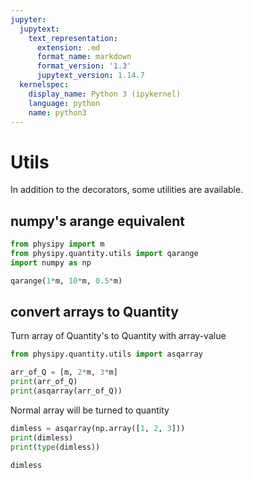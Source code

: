 ```yaml
---
jupyter:
  jupytext:
    text_representation:
      extension: .md
      format_name: markdown
      format_version: '1.3'
      jupytext_version: 1.14.7
  kernelspec:
    display_name: Python 3 (ipykernel)
    language: python
    name: python3
---
```


# Utils
In addition to the decorators, some utilities are available.


## numpy's arange equivalent

```python
from physipy import m
from physipy.quantity.utils import qarange
import numpy as np
```

```python
qarange(1*m, 10*m, 0.5*m)
```

## convert arrays to Quantity


Turn array of Quantity's to Quantity with array-value

```python
from physipy.quantity.utils import asqarray
```

```python
arr_of_Q = [m, 2*m, 3*m]
print(arr_of_Q)
print(asqarray(arr_of_Q))
```

Normal array will be turned to quantity

```python
dimless = asqarray(np.array([1, 2, 3]))
print(dimless)
print(type(dimless))
```

```python
dimless
```
